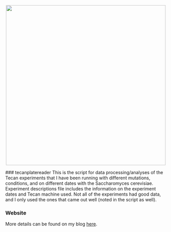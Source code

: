 <p align="center">
  <img src="https://github.com/graceyraspberry/tecanplatereader/BacteriaComicBeatrice-02_web.png" width="500">
</p>
### tecanplatereader
This is the script for data processing/analyses of the Tecan experiments that I have been running with different mutations, conditions, and on different dates with the Saccharomyces cerevisiae. Experiment descriptions file includes the information on the experiment dates and Tecan machine used. Not all of the experiments had good data, and I only used the ones that came out well (noted in the script as well).

### Website
More details can be found on my blog [here](https://yeastexperimentalevolution.wordpress.com/category/graces-lab-notebook/). 
 
